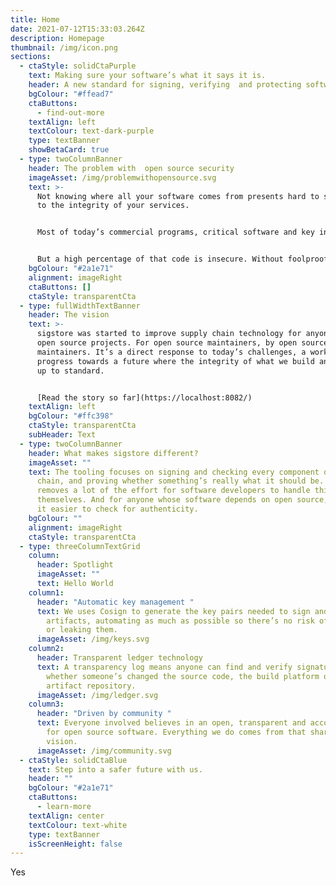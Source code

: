 ```yaml
---
title: Home
date: 2021-07-12T15:33:03.264Z
description: Homepage
thumbnail: /img/icon.png
sections:
  - ctaStyle: solidCtaPurple
    text: Making sure your software’s what it says it is.
    header: A new standard for signing, verifying  and protecting software
    bgColour: "#ffead7"
    ctaButtons:
      - find-out-more
    textAlign: left
    textColour: text-dark-purple
    type: textBanner
    showBetaCard: true
  - type: twoColumnBanner
    header: The problem with  open source security
    imageAsset: /img/problemwithopensource.svg
    text: >-
      Not knowing where all your software comes from presents hard to spot risks
      to the integrity of your services.


      Most of today’s commercial programs, critical software and key infrastructure use open source software, linked together in a  supply chain - the map of relationships existing in a piece of software. It’s everything your software needs to work. The more complex and critical the software, the more relationships exist, and there might be hundreds of open source dependencies in just one project.


      But a high percentage of that code is insecure. Without foolproof ways to verify where all your software came from, open source dependencies open the door for breaches, supply chain attacks and exploits.
    bgColour: "#2a1e71"
    alignment: imageRight
    ctaButtons: []
    ctaStyle: transparentCta
  - type: fullWidthTextBanner
    header: The vision
    text: >-
      sigstore was started to improve supply chain technology for anyone using
      open source projects. For open source maintainers, by open source
      maintainers. It’s a direct response to today’s challenges, a work in
      progress towards a future where the integrity of what we build and use is
      up to standard.


      [Read the story so far](https://localhost:8082/)
    textAlign: left
    bgColour: "#ffc398"
    ctaStyle: transparentCta
    subHeader: Text
  - type: twoColumnBanner
    header: What makes sigstore different?
    imageAsset: ""
    text: The tooling focuses on signing and checking every component down the
      chain, and proving whether something’s really what it should be. It
      removes a lot of the effort for software developers to handle this
      themselves. And for anyone whose software depends on open source, it makes
      it easier to check for authenticity.
    bgColour: ""
    alignment: imageRight
    ctaStyle: transparentCta
  - type: threeColumnTextGrid
    column:
      header: Spotlight
      imageAsset: ""
      text: Hello World
    column1:
      header: "Automatic key management "
      text: We uses Cosign to generate the key pairs needed to sign and verify
        artifacts, automating as much as possible so there’s no risk of losing
        or leaking them.
      imageAsset: /img/keys.svg
    column2:
      header: Transparent ledger technology
      text: A transparency log means anyone can find and verify signatures, and check
        whether someone’s changed the source code, the build platform or the
        artifact repository.
      imageAsset: /img/ledger.svg
    column3:
      header: "Driven by community "
      text: Everyone involved believes in an open, transparent and accountable future
        for open source software. Everything we do comes from that shared
        vision.
      imageAsset: /img/community.svg
  - ctaStyle: solidCtaBlue
    text: Step into a safer future with us.
    header: ""
    bgColour: "#2a1e71"
    ctaButtons:
      - learn-more
    textAlign: center
    textColour: text-white
    type: textBanner
    isScreenHeight: false
---
```

Yes